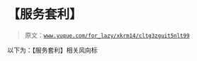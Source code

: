 # 【服务套利】

> 原文：[`www.yuque.com/for_lazy/xkrm14/cltg3zguit5nlt99`](https://www.yuque.com/for_lazy/xkrm14/cltg3zguit5nlt99)

以下为：【服务套利】相关风向标

